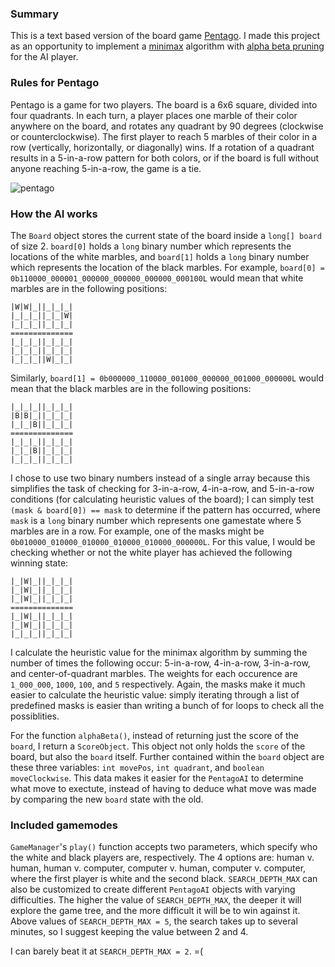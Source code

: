 ### Summary
This is a text based version of the board game [Pentago](https://en.wikipedia.org/wiki/Pentago). I made this project as an opportunity to implement a [minimax](https://en.wikipedia.org/wiki/Minimax) algorithm with [alpha beta pruning](https://en.wikipedia.org/wiki/Alpha%E2%80%93beta_pruning) for the AI player.

### Rules for Pentago
Pentago is a game for two players. The board is a 6x6 square, divided into four quadrants.
In each turn, a player places one marble of their color anywhere on the board, and rotates any quadrant by 90 degrees (clockwise or counterclockwise). The first player to reach 5 marbles of their color in a row (vertically, horizontally, or diagonally) wins. If a rotation of a quadrant results in a 5-in-a-row pattern for both colors, or if the board is full without anyone reaching 5-in-a-row, the game is a tie.

![pentago](https://upload.wikimedia.org/wikipedia/commons/thumb/b/be/Pentago-Game-Winning-Position.jpg/330px-Pentago-Game-Winning-Position.jpg)

### How the AI works
The `Board` object stores the current state of the board inside a `long[] board` of size 2. `board[0]` holds a `long` binary number which represents the locations of the white marbles, and `board[1]` holds a `long` binary number which represents the location of the black marbles. For example, `board[0] = 0b110000_000001_000000_000000_000000_000100L` would mean that white marbles are in the following positions:
```
|W|W|_||_|_|_|
|_|_|_||_|_|W|
|_|_|_||_|_|_|
==============
|_|_|_||_|_|_|
|_|_|_||_|_|_|
|_|_|_||W|_|_|
```
Similarly, `board[1] = 0b000000_110000_001000_000000_001000_000000L` would mean that the black marbles are in the following positions:
```
|_|_|_||_|_|_|
|B|B|_||_|_|_|
|_|_|B||_|_|_|
==============
|_|_|_||_|_|_|
|_|_|B||_|_|_|
|_|_|_||_|_|_|
```
I chose to use two binary numbers instead of a single array because this simplifies the task of checking for 3-in-a-row, 4-in-a-row, and 5-in-a-row conditions (for calculating heuristic values of the board); I can simply test `(mask & board[0]) == mask` to determine if the pattern has occurred, where `mask` is a `long` binary number which represents one gamestate where 5 marbles are in a row. 
For example, one of the masks might be `0b010000_010000_010000_010000_010000_000000L`. For this value, I would be checking whether or not the white player has achieved the following winning state:
```
|_|W|_||_|_|_|
|_|W|_||_|_|_|
|_|W|_||_|_|_|
==============
|_|W|_||_|_|_|
|_|W|_||_|_|_|
|_|_|_||_|_|_|
```
I calculate the heuristic value for the minimax algorithm by summing the number of times the following occur: 5-in-a-row, 4-in-a-row, 3-in-a-row, and center-of-quadrant marbles. The weights for each occurence are `1_000_000`, `1000`, `100`, and `5` respectively. Again, the masks make it much easier to calculate the heuristic value: simply iterating through a list of predefined masks is easier than writing a bunch of for loops to check all the possiblities.

For the function `alphaBeta()`, instead of returning just the score of the `board`, I return a `ScoreObject`. This object not only holds the `score` of the board, but also the `board` itself. Further contained within the `board` object are these three variables: `int movePos`, `int quadrant`, and `boolean moveClockwise`. This data makes it easier for the `PentagoAI` to determine what move to exectute, instead of having to deduce what move was made by comparing the new `board` state with the old. 

### Included gamemodes
`GameManager`'s `play()` function accepts two parameters, which specify who the white and black players are, respectively. The 4 options are: human v. human, human v. computer, computer v. human, computer v. computer, where the first player is white and the second black. `SEARCH_DEPTH_MAX` can also be customized to create different `PentagoAI` objects with varying difficulties. The higher the value of `SEARCH_DEPTH_MAX`, the deeper it will explore the game tree, and the more difficult it will be to win against it. Above values of `SEARCH_DEPTH_MAX = 5`, the search takes up to several minutes, so I suggest keeping the value between 2 and 4.

I can barely beat it at `SEARCH_DEPTH_MAX = 2`. =(
